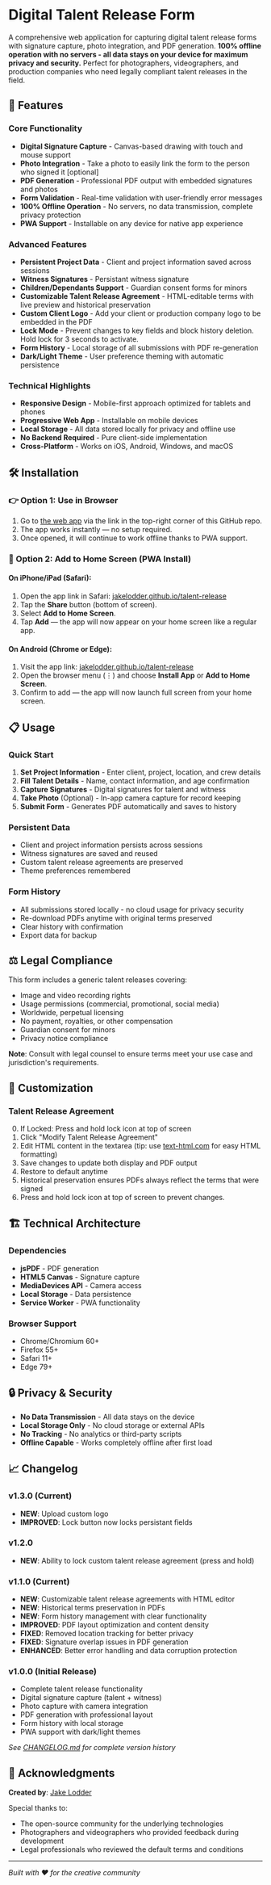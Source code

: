 # Digital Talent Release Form

A comprehensive web application for capturing digital talent release forms with signature capture, photo integration, and PDF generation. **100% offline operation with no servers - all data stays on your device for maximum privacy and security.** Perfect for photographers, videographers, and production companies who need legally compliant talent releases in the field.

## 🚀 Features

### Core Functionality
- **Digital Signature Capture** - Canvas-based drawing with touch and mouse support
- **Photo Integration** - Take a photo to easily link the form to the person who signed it [optional]
- **PDF Generation** - Professional PDF output with embedded signatures and photos
- **Form Validation** - Real-time validation with user-friendly error messages
- **100% Offline Operation** - No servers, no data transmission, complete privacy protection
- **PWA Support** - Installable on any device for native app experience

### Advanced Features
- **Persistent Project Data** - Client and project information saved across sessions
- **Witness Signatures** - Persistant witness signature
- **Children/Dependants Support** - Guardian consent forms for minors
- **Customizable Talent Release Agreement** - HTML-editable terms with live preview and historical preservation
- **Custom Client Logo** - Add your client or production company logo to be embedded in the PDF
- **Lock Mode** - Prevent changes to key fields and block history deletion. Hold lock for 3 seconds to activate.
- **Form History** - Local storage of all submissions with PDF re-generation
- **Dark/Light Theme** - User preference theming with automatic persistence

### Technical Highlights
- **Responsive Design** - Mobile-first approach optimized for tablets and phones
- **Progressive Web App** - Installable on mobile devices
- **Local Storage** - All data stored locally for privacy and offline use
- **No Backend Required** - Pure client-side implementation
- **Cross-Platform** - Works on iOS, Android, Windows, and macOS

## 🛠️ Installation

### 👉 Option 1: Use in Browser
1. Go to [the web app](https://jakelodder.github.io/talent-release/) via the link in the top-right corner of this GitHub repo.
2. The app works instantly — no setup required.
3. Once opened, it will continue to work offline thanks to PWA support.

### 📲 Option 2: Add to Home Screen (PWA Install)

#### On iPhone/iPad (Safari):
1. Open the app link in Safari: [jakelodder.github.io/talent-release](https://jakelodder.github.io/talent-release/)
2. Tap the **Share** button (bottom of screen).
3. Select **Add to Home Screen**.
4. Tap **Add** — the app will now appear on your home screen like a regular app.

#### On Android (Chrome or Edge):
1. Visit the app link: [jakelodder.github.io/talent-release](https://jakelodder.github.io/talent-release/)
2. Open the browser menu (⋮) and choose **Install App** or **Add to Home Screen**.
3. Confirm to add — the app will now launch full screen from your home screen.

## 📋 Usage

### Quick Start
1. **Set Project Information** - Enter client, project, location, and crew details
2. **Fill Talent Details** - Name, contact information, and age confirmation
3. **Capture Signatures** - Digital signatures for talent and witness
4. **Take Photo** (Optional) - In-app camera capture for record keeping
5. **Submit Form** - Generates PDF automatically and saves to history

### Persistent Data
- Client and project information persists across sessions
- Witness signatures are saved and reused
- Custom talent release agreements are preserved
- Theme preferences remembered

### Form History
- All submissions stored locally - no cloud usage for privacy security
- Re-download PDFs anytime with original terms preserved
- Clear history with confirmation
- Export data for backup

## ⚖️ Legal Compliance

This form includes a generic talent releases covering:
- Image and video recording rights
- Usage permissions (commercial, promotional, social media)
- Worldwide, perpetual licensing
- No payment, royalties, or other compensation
- Guardian consent for minors
- Privacy notice compliance

**Note**: Consult with legal counsel to ensure terms meet your use case and jurisdiction's requirements.

## 🔧 Customization

### Talent Release Agreement
0. If Locked: Press and hold lock icon at top of screen
1. Click "Modify Talent Release Agreement"
3. Edit HTML content in the textarea (tip: use [text-html.com](https://text-html.com/) for easy HTML formatting)
4. Save changes to update both display and PDF output
5. Restore to default anytime
6. Historical preservation ensures PDFs always reflect the terms that were signed
7. Press and hold lock icon at top of screen to prevent changes.

## 🏗️ Technical Architecture

### Dependencies
- **jsPDF** - PDF generation
- **HTML5 Canvas** - Signature capture
- **MediaDevices API** - Camera access
- **Local Storage** - Data persistence
- **Service Worker** - PWA functionality

### Browser Support
- Chrome/Chromium 60+
- Firefox 55+
- Safari 11+
- Edge 79+

## 🔒 Privacy & Security

- **No Data Transmission** - All data stays on the device
- **Local Storage Only** - No cloud storage or external APIs
- **No Tracking** - No analytics or third-party scripts
- **Offline Capable** - Works completely offline after first load

## 📈 Changelog

### v1.3.0 (Current)
- **NEW**: Upload custom logo
- **IMPROVED**: Lock button now locks persistant fields

### v1.2.0
- **NEW**: Ability to lock custom talent release agreement (press and hold)

### v1.1.0 (Current)
- **NEW**: Customizable talent release agreements with HTML editor
- **NEW**: Historical terms preservation in PDFs
- **NEW**: Form history management with clear functionality
- **IMPROVED**: PDF layout optimization and content density
- **FIXED**: Removed location tracking for better privacy
- **FIXED**: Signature overlap issues in PDF generation
- **ENHANCED**: Better error handling and data corruption protection

### v1.0.0 (Initial Release)
- Complete talent release functionality
- Digital signature capture (talent + witness)
- Photo capture with camera integration
- PDF generation with professional layout
- Form history with local storage
- PWA support with dark/light themes

*See [CHANGELOG.md](CHANGELOG.md) for complete version history*

## 🙏 Acknowledgments

**Created by**: [Jake Lodder](https://jakelodder.com.au)

Special thanks to:
- The open-source community for the underlying technologies
- Photographers and videographers who provided feedback during development
- Legal professionals who reviewed the default terms and conditions

---

*Built with ❤️ for the creative community*
